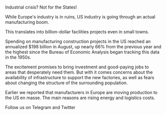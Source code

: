 Industrial crisis? Not for the States!

While Europe's industry is in ruins, US industry is going through an actual manufacturing boom.

This translates into billion-dollar facilities projects even in small towns.

Spending on manufacturing construction projects in the US reached an annualized $198 billion in August, up nearly 66% from the previous year and the highest since the Bureau of Economic Analysis began tracking this data in the 1950s.

The excitement promises to bring investment and good-paying jobs to areas that desperately need them. But with it comes concerns about the availability of infrastructure to support the new factories, as well as fears about changing the structure of the surrounding population.

Earlier we reported that manufacturers in Europe are moving production to the US en masse. The main reasons are rising energy and logistics costs.

Follow us on Telegram and Twitter
